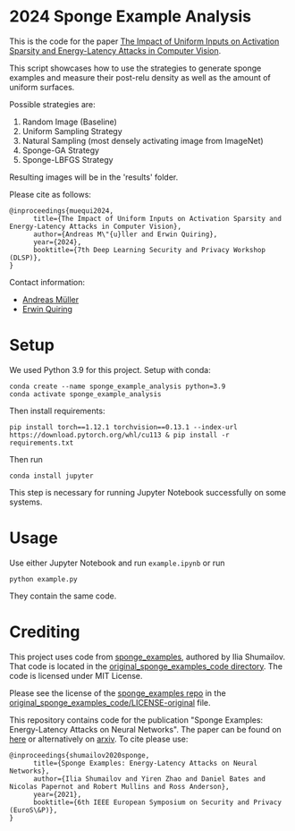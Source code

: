 # 2024 Sponge Example Analysis
This is the code for the paper [The Impact of Uniform Inputs on Activation Sparsity and Energy-Latency Attacks in Computer Vision](https://github.com/and-mill/2024-sponge-example-analysis).

This script showcases how to use the strategies to generate sponge examples and measure their post-relu density as well as the amount of uniform surfaces.

Possible strategies are:
1. Random Image (Baseline)
2. Uniform Sampling Strategy
3. Natural Sampling (most densely activating image from ImageNet)
4. Sponge-GA Strategy
5. Sponge-LBFGS Strategy

Resulting images will be in the 'results' folder.

Please cite as follows:

```
@inproceedings{muequi2024,
      title={The Impact of Uniform Inputs on Activation Sparsity and Energy-Latency Attacks in Computer Vision}, 
      author={Andreas M\"{u}ller and Erwin Quiring},
      year={2024},
      booktitle={7th Deep Learning Security and Privacy Workshop (DLSP)},
}
```

Contact information:
- [Andreas Müller](https://scholar.google.com/citations?user=DtFxQ_IAAAAJ)
- [Erwin Quiring](https://scholar.google.com/citations?hl=de&user=yR0cDFoAAAAJ) 

# Setup
We used Python 3.9 for this project. Setup with conda:

```
conda create --name sponge_example_analysis python=3.9
conda activate sponge_example_analysis
```

Then install requirements:
```
pip install torch==1.12.1 torchvision==0.13.1 --index-url https://download.pytorch.org/whl/cu113 & pip install -r requirements.txt 
``` 

Then run
```
conda install jupyter 
```
This step is necessary for running Jupyter Notebook successfully on some systems.

# Usage
Use either Jupyter Notebook and run `example.ipynb` or run
```
python example.py
```
They contain the same code.

# Crediting
This project uses code from [sponge_examples](https://github.com/iliaishacked/sponge_examples), authored by Ilia Shumailov. That code is located in the [original_sponge_examples_code directory](./original_sponge_examples_code). The code is licensed under MIT License.

Please see the license of the [sponge_examples repo](https://github.com/iliaishacked/sponge_examples) in the [original_sponge_examples_code/LICENSE-original](original_sponge_examples_code/LICENSE-original) file.

This repository contains code for the publication "Sponge Examples: Energy-Latency Attacks on Neural Networks".
The paper can be found on [here](https://www.cl.cam.ac.uk/~is410/Papers/sponges_draft.pdf) or alternatively on [arxiv](https://arxiv.org/abs/2006.03463). To cite please use:
```
@inproceedings{shumailov2020sponge,
      title={Sponge Examples: Energy-Latency Attacks on Neural Networks}, 
      author={Ilia Shumailov and Yiren Zhao and Daniel Bates and Nicolas Papernot and Robert Mullins and Ross Anderson},
      year={2021},
      booktitle={6th IEEE European Symposium on Security and Privacy (EuroS\&P)},
}
```
